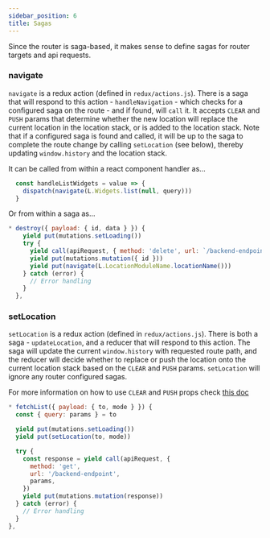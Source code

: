 ```yaml
---
sidebar_position: 6
title: Sagas
---
```


Since the router is saga-based, it makes sense to define sagas for router targets and api requests.

### navigate

`navigate` is a redux action (defined in `redux/actions.js`). There is a saga that will respond to this action - `handleNavigation` - which checks for a configured saga on the route - and if found, will `call` it. It accepts `CLEAR` and `PUSH` params that determine whether the new location will replace the current location in the location stack, or is added to the location stack. Note that if a configured saga is found and called, it will be up to the saga to complete the route change by calling `setLocation` (see below), thereby updating `window.history` and the location stack.

It can be called from within a react component handler as...

```js
  const handleListWidgets = value => {
    dispatch(navigate(L.Widgets.list(null, query)))
  }
```

Or from within a saga as...

```js
* destroy({ payload: { id, data } }) {
    yield put(mutations.setLoading())
    try {
      yield call(apiRequest, { method: 'delete', url: `/backend-endpoint/${id}` })
      yield put(mutations.mutation({ id }))
      yield put(navigate(L.LocationModuleName.locationName()))
    } catch (error) {
      // Error handling
    }
  },
```

### setLocation

`setLocation` is a redux action (defined in `redux/actions.js`). There is both a saga - `updateLocation`, and a reducer that will respond to this action. The saga will update the current `window.history` with requested route path, and the reducer will decide whether to replace or push the location onto the current location stack based on the `CLEAR` and `PUSH` params. `setLocation` will ignore any router configured sagas. 

For more information on how to use `CLEAR` and `PUSH` props check [this doc](/docs/components)

```js
* fetchList({ payload: { to, mode } }) {
  const { query: params } = to

  yield put(mutations.setLoading())
  yield put(setLocation(to, mode))

  try {
    const response = yield call(apiRequest, {
      method: 'get',
      url: '/backend-endpoint',
      params,
    })
    yield put(mutations.mutation(response))
  } catch (error) {
    // Error handling
  }
},
```



